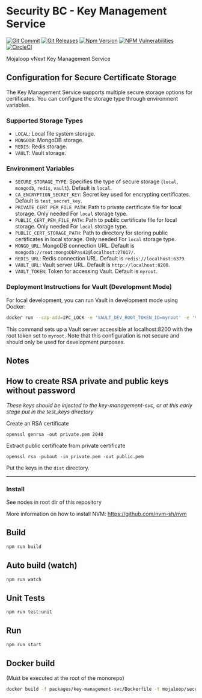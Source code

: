# Security BC - Key Management Service

[![Git Commit](https://img.shields.io/github/last-commit/mojaloop/security-bc.svg?style=flat)](https://github.com/mojaloop/security-bc/commits/master)
[![Git Releases](https://img.shields.io/github/release/mojaloop/security-bc.svg?style=flat)](https://github.com/mojaloop/security-bc/releases)
[![Npm Version](https://img.shields.io/npm/v/@mojaloop-poc/security-bc.svg?style=flat)](https://www.npmjs.com/package/@mojaloop-poc/security-bc)
[![NPM Vulnerabilities](https://img.shields.io/snyk/vulnerabilities/npm/@mojaloop/security-bc.svg?style=flat)](https://www.npmjs.com/package/@mojaloop-poc/security-bc)
[![CircleCI](https://circleci.com/gh/mojaloop/security-bc.svg?style=svg)](https://circleci.com/gh/mojaloop/security-bc)

Mojaloop vNext Key Management Service

## Configuration for Secure Certificate Storage

The Key Management Service supports multiple secure storage options for certificates. You can configure the storage type through environment variables.

### Supported Storage Types

- `LOCAL`: Local file system storage.
- `MONGODB`: MongoDB storage.
- `REDIS`: Redis storage.
- `VAULT`: Vault storage.

### Environment Variables

- `SECURE_STORAGE_TYPE`: Specifies the type of secure storage (`local`, `mongodb`, `redis`, `vault`). Default is `local`.
- `CA_ENCRYPTION_SECRET_KEY`: Secret key used for encrypting certificates. Default is `test_secret_key`.
- `PRIVATE_CERT_PEM_FILE_PATH`: Path to private certificate file for local storage. Only needed For `local` storage type.
- `PUBLIC_CERT_PEM_FILE_PATH`: Path to public certificate file for local storage. Only needed For `local` storage type.
- `PUBLIC_CERT_STORAGE_PATH`: Path to directory for storing public certificates in local storage. Only needed For `local` storage type.
- `MONGO_URL`: MongoDB connection URL. Default is `mongodb://root:mongoDbPas42@localhost:27017/`.
- `REDIS_URL`: Redis connection URL. Default is `redis://localhost:6379`.
- `VAULT_URL`: Vault server URL. Default is `http://localhost:8200`.
- `VAULT_TOKEN`: Token for accessing Vault. Default is `myroot`.

### Deployment Instructions for Vault (Development Mode)

For local development, you can run Vault in development mode using Docker:

```bash
docker run --cap-add=IPC_LOCK -e 'VAULT_DEV_ROOT_TOKEN_ID=myroot' -e 'VAULT_DEV_LISTEN_ADDRESS=0.0.0.0:8200' -p 8200:8200 --name=vault vault server
```

This command sets up a Vault server accessible at localhost:8200 with the root token set to `myroot`. Note that this configuration is not secure and should only be used for development purposes.
## Notes

## How to create RSA private and public keys without password

*These keys should be injected to the key-management-svc, or at this early stage put in the test_keys directory*

Create an RSA certificate

`openssl genrsa -out private.pem 2048`

Extract public certificate from private certificate

`openssl rsa -pubout -in private.pem -out public.pem`

Put the keys in the `dist` directory.

---
### Install
See nodes in root dir of this repository

More information on how to install NVM: https://github.com/nvm-sh/nvm

## Build

```bash
npm run build
```

## Auto build (watch)

```bash
npm run watch
```

## Unit Tests

```bash
npm run test:unit
```

## Run

```bash
npm run start
```

## Docker build
(Must be executed at the root of the monorepo)
```bash
docker build -f packages/key-management-svc/Dockerfile -t mojaloop/security-bc-key-management-svc:0.1.0 .
```
